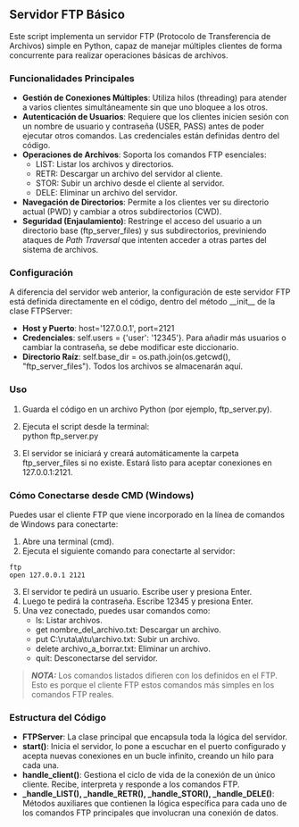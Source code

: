 ## **Servidor FTP Básico**

Este script implementa un servidor FTP (Protocolo de Transferencia de Archivos) simple en Python, capaz de manejar múltiples clientes de forma concurrente para realizar operaciones básicas de archivos.

### **Funcionalidades Principales**

* **Gestión de Conexiones Múltiples**: Utiliza hilos (threading) para atender a varios clientes simultáneamente sin que uno bloquee a los otros.  
* **Autenticación de Usuarios**: Requiere que los clientes inicien sesión con un nombre de usuario y contraseña (USER, PASS) antes de poder ejecutar otros comandos. Las credenciales están definidas dentro del código.  
* **Operaciones de Archivos**: Soporta los comandos FTP esenciales:  
  * LIST: Listar los archivos y directorios.  
  * RETR: Descargar un archivo del servidor al cliente.  
  * STOR: Subir un archivo desde el cliente al servidor.  
  * DELE: Eliminar un archivo del servidor.  
* **Navegación de Directorios**: Permite a los clientes ver su directorio actual (PWD) y cambiar a otros subdirectorios (CWD).  
* **Seguridad (Enjaulamiento)**: Restringe el acceso del usuario a un directorio base (ftp\_server\_files) y sus subdirectorios, previniendo ataques de *Path Traversal* que intenten acceder a otras partes del sistema de archivos.

### **Configuración**

A diferencia del servidor web anterior, la configuración de este servidor FTP está definida directamente en el código, dentro del método \_\_init\_\_ de la clase FTPServer:

* **Host y Puerto**: host='127.0.0.1', port=2121  
* **Credenciales**: self.users \= {'user': '12345'}. Para añadir más usuarios o cambiar la contraseña, se debe modificar este diccionario.  
* **Directorio Raíz**: self.base\_dir \= os.path.join(os.getcwd(), "ftp\_server\_files"). Todos los archivos se almacenarán aquí.

### **Uso**

1. Guarda el código en un archivo Python (por ejemplo, ftp\_server.py).  
2. Ejecuta el script desde la terminal:  
   python ftp\_server.py

3. El servidor se iniciará y creará automáticamente la carpeta ftp\_server\_files si no existe. Estará listo para aceptar conexiones en 127.0.0.1:2121.

### **Cómo Conectarse desde CMD (Windows)**

Puedes usar el cliente FTP que viene incorporado en la línea de comandos de Windows para conectarte:

1. Abre una terminal (cmd).  
2. Ejecuta el siguiente comando para conectarte al servidor:  
````
ftp
open 127.0.0.1 2121
````

3. El servidor te pedirá un usuario. Escribe user y presiona Enter.  
4. Luego te pedirá la contraseña. Escribe 12345 y presiona Enter.  
5. Una vez conectado, puedes usar comandos como:  
   * ls: Listar archivos.  
   * get nombre\_del\_archivo.txt: Descargar un archivo.  
   * put C:\\ruta\\a\\tu\\archivo.txt: Subir un archivo.  
   * delete archivo\_a\_borrar.txt: Eliminar un archivo.  
   * quit: Desconectarse del servidor.

> **_NOTA:_**  Los comandos listados difieren con los definidos en el FTP. Esto es porque el cliente FTP estos comandos más simples en los comandos FTP reales.

### **Estructura del Código**

* **FTPServer**: La clase principal que encapsula toda la lógica del servidor.  
* **start()**: Inicia el servidor, lo pone a escuchar en el puerto configurado y acepta nuevas conexiones en un bucle infinito, creando un hilo para cada una.  
* **handle\_client()**: Gestiona el ciclo de vida de la conexión de un único cliente. Recibe, interpreta y responde a los comandos FTP.  
* **\_handle\_LIST(), \_handle\_RETR(), \_handle\_STOR(), \_handle\_DELE()**: Métodos auxiliares que contienen la lógica específica para cada uno de los comandos FTP principales que involucran una conexión de datos.